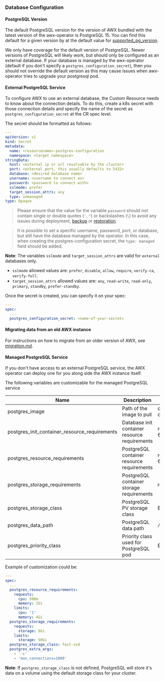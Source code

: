 ### Database Configuration

#### PostgreSQL Version

The default PostgreSQL version for the version of AWX bundled with the latest version of the awx-operator is PostgreSQL 15. You can find this default for a given version by at the default value for [supported_pg_version](https://github.com/ansible/awx-operator/blob/ffba1b4712a0b03f1faedfa70e3a9ef0d443e4a6/roles/installer/vars/main.yml#L7).

We only have coverage for the default version of PostgreSQL. Newer versions of PostgreSQL will likely work, but should only be configured as an external database. If your database is managed by the awx-operator (default if you don't specify a `postgres_configuration_secret`), then you should not override the default version as this may cause issues when awx-operator tries to upgrade your postgresql pod.

#### External PostgreSQL Service

To configure AWX to use an external database, the Custom Resource needs to know about the connection details. To do this, create a k8s secret with those connection details and specify the name of the secret as `postgres_configuration_secret` at the CR spec level.


The secret should be formatted as follows:

```yaml
---
apiVersion: v1
kind: Secret
metadata:
  name: <resourcename>-postgres-configuration
  namespace: <target namespace>
stringData:
  host: <external ip or url resolvable by the cluster>
  port: <external port, this usually defaults to 5432>
  database: <desired database name>
  username: <username to connect as>
  password: <password to connect with>
  sslmode: prefer
  target_session_attrs: any
  type: unmanaged
type: Opaque
```

> Please ensure that the value for the variable `password` should _not_ contain single or double quotes (`'`, `"`) or backslashes (`\`) to avoid any issues during deployment, [backup](https://github.com/ansible/awx-operator/tree/devel/roles/backup) or [restoration](https://github.com/ansible/awx-operator/tree/devel/roles/restore).

> It is possible to set a specific username, password, port, or database, but still have the database managed by the operator. In this case, when creating the postgres-configuration secret, the `type: managed` field should be added.

**Note**: The variables `sslmode` and `target_session_attrs` are valid for `external` databases only.

- `sslmode` allowed values are: `prefer`, `disable`, `allow`, `require`, `verify-ca`, `verify-full`.
- `target_session_attrs` allowed values are: `any`, `read-write`, `read-only`, `primary`, `standby`, `prefer-standby`.

Once the secret is created, you can specify it on your spec:

```yaml
---
spec:
  ...
  postgres_configuration_secret: <name-of-your-secret>
```

#### Migrating data from an old AWX instance

For instructions on how to migrate from an older version of AWX, see [migration.md](../migration/migration.md).

#### Managed PostgreSQL Service

If you don't have access to an external PostgreSQL service, the AWX operator can deploy one for you along side the AWX instance itself.

The following variables are customizable for the managed PostgreSQL service

| Name                                          | Description                                   | Default                                 |
| --------------------------------------------- | --------------------------------------------- | --------------------------------------- |
| postgres_image                                | Path of the image to pull                     | quay.io/sclorg/postgresql-15-c9s:latest |
| postgres_init_container_resource_requirements | Database init container resource requirements | requests: {cpu: 10m, memory: 64Mi}      |
| postgres_resource_requirements                | PostgreSQL container resource requirements    | requests: {cpu: 10m, memory: 64Mi}      |
| postgres_storage_requirements                 | PostgreSQL container storage requirements     | requests: {storage: 8Gi}                |
| postgres_storage_class                        | PostgreSQL PV storage class                   | Empty string                            |
| postgres_data_path                            | PostgreSQL data path                          | `/var/lib/postgresql/data/pgdata`       |
| postgres_priority_class                       | Priority class used for PostgreSQL pod        | Empty string                            |

Example of customization could be:

```yaml
---
spec:
  ...
  postgres_resource_requirements:
    requests:
      cpu: 500m
      memory: 2Gi
    limits:
      cpu: '1'
      memory: 4Gi
  postgres_storage_requirements:
    requests:
      storage: 8Gi
    limits:
      storage: 50Gi
  postgres_storage_class: fast-ssd
  postgres_extra_args:
    - '-c'
    - 'max_connections=1000'
```

**Note**: If `postgres_storage_class` is not defined, PostgreSQL will store it's data on a volume using the default storage class for your cluster.
